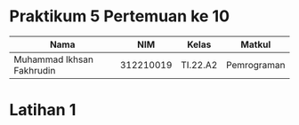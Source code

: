 # Praktikum 5 Pertemuan ke 10

|Nama|NIM|Kelas|Matkul|
|----|---|-----|------|
|Muhammad Ikhsan Fakhrudin|312210019|TI.22.A2|Pemrograman|

# Latihan 1




